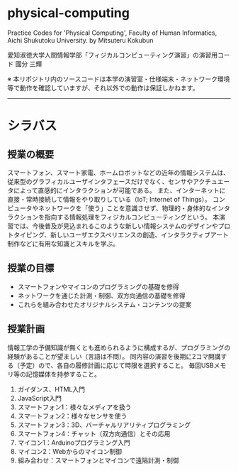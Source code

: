# physical-computing

Practice Codes for 'Physical Computing', Faculty of Human Informatics, Aichi Shukutoku University.
by Mitsuteru Kokubun

愛知淑徳大学人間情報学部「フィジカルコンピューティング演習」の演習用コード
國分 三輝

※ 本リポジトリ内のソースコードは本学の演習室・仕様端末・ネットワーク環境等で動作を確認していますが、それ以外での動作は保証しかねます。

---

# シラバス

## 授業の概要

スマートフォン、スマート家電、ホームロボットなどの近年の情報システムは、従来型のグラフィカルユーザインタフェースだけでなく、センサやアクチュエータによって直感的にインタラクションが可能である。
また、インターネットに直接・常時接続して情報をやり取りしている（IoT; Internet of Things）。
コンピュータやネットワークを「使う」ことを意識させず、物理的・身体的なインタラクションを指向する情報処理をフィジカルコンピューティングという。
本演習では、今後普及が見込まれるこのような新しい情報システムのデザインやプロトタイピング、新しいユーザエクスペリエンスの創造、インタラクティブアート制作などに有用な知識とスキルを学ぶ。

## 授業の目標

* スマートフォンやマイコンのプログラミングの基礎を修得
* ネットワークを通じた計測・制御、双方向通信の基礎を修得
* これらを組み合わせたオリジナルシステム・コンテンツの提案

## 授業計画
情報工学の予備知識が無くとも進められるように構成するが、プログラミングの経験があることが望ましい（言語は不問）。
同内容の演習を後期に2コマ開講する（予定）ので、各自の履修計画に応じて時限を選択すること。
毎回USBメモリ等の記憶媒体を持参すること。

1. ガイダンス、HTML入門
2. JavaScript入門
3. スマートフォン1：様々なメディアを扱う
4. スマートフォン2：様々なセンサを使う
5. スマートフォン3：3D、バーチャルリアリティプログラミング
6. スマートフォン4：チャット（双方向通信）とその応用
7. マイコン1：Arduinoプログラミング入門
8. マイコン2：Webからのマイコン制御
9. 組み合わせ：スマートフォンとマイコンで遠隔計測・制御

